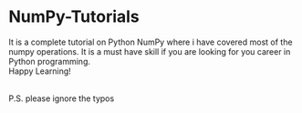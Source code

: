 # NumPy-Tutorials

It is a complete tutorial on Python NumPy where i have covered most of the numpy operations. It is a must have skill if you are looking for you career in Python programming.<br/>
Happy Learning!<br/><br/>

P.S. please ignore the typos
